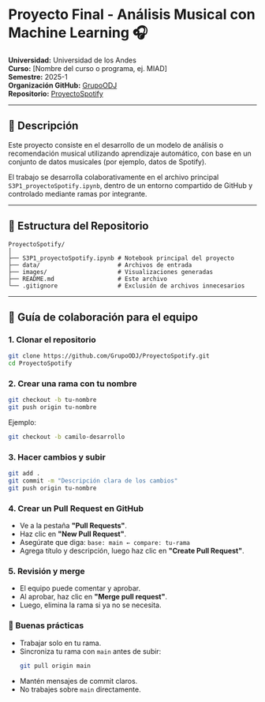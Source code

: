 # Proyecto Final - Análisis Musical con Machine Learning 🎧

**Universidad:** Universidad de los Andes  
**Curso:** [Nombre del curso o programa, ej. MIAD]  
**Semestre:** 2025-1  
**Organización GitHub:** [GrupoODJ](https://github.com/GrupoODJ)  
**Repositorio:** [ProyectoSpotify](https://github.com/GrupoODJ/ProyectoSpotify)

---

## 🎯 Descripción

Este proyecto consiste en el desarrollo de un modelo de análisis o recomendación musical utilizando aprendizaje automático, con base en un conjunto de datos musicales (por ejemplo, datos de Spotify).

El trabajo se desarrolla colaborativamente en el archivo principal `S3P1_proyectoSpotify.ipynb`, dentro de un entorno compartido de GitHub y controlado mediante ramas por integrante.

---

## 📁 Estructura del Repositorio

```
ProyectoSpotify/
│
├── S3P1_proyectoSpotify.ipynb # Notebook principal del proyecto
├── data/                      # Archivos de entrada
├── images/                    # Visualizaciones generadas
├── README.md                  # Este archivo
└── .gitignore                 # Exclusión de archivos innecesarios
```
---

## 🤝 Guía de colaboración para el equipo

### 1. Clonar el repositorio

```bash
git clone https://github.com/GrupoODJ/ProyectoSpotify.git
cd ProyectoSpotify
```

### 2. Crear una rama con tu nombre

```bash
git checkout -b tu-nombre
git push origin tu-nombre
```

Ejemplo:
```bash
git checkout -b camilo-desarrollo
```

### 3. Hacer cambios y subir

```bash
git add .
git commit -m "Descripción clara de los cambios"
git push origin tu-nombre
```

### 4. Crear un Pull Request en GitHub

- Ve a la pestaña **"Pull Requests"**.
- Haz clic en **"New Pull Request"**.
- Asegúrate que diga: `base: main ← compare: tu-rama`
- Agrega título y descripción, luego haz clic en **"Create Pull Request"**.

### 5. Revisión y merge

- El equipo puede comentar y aprobar.
- Al aprobar, haz clic en **"Merge pull request"**.
- Luego, elimina la rama si ya no se necesita.

### 🧠 Buenas prácticas

- Trabajar solo en tu rama.
- Sincroniza tu rama con `main` antes de subir:
  ```bash
  git pull origin main
  ```
- Mantén mensajes de commit claros.
- No trabajes sobre `main` directamente.